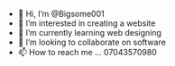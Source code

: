 - 👋 Hi, I’m @Bigsome001
- 👀 I’m interested in creating a website
- 🌱 I’m currently learning web designing
- 💞️ I’m looking to collaborate on software
- 📫 How to reach me ... 07043570980

<!---
Bigsome001/Bigsome001 is a ✨ special ✨ repository because its `README.md` (this file) appears on your GitHub profile.
You can click the Preview link to take a look at your changes.
--->
